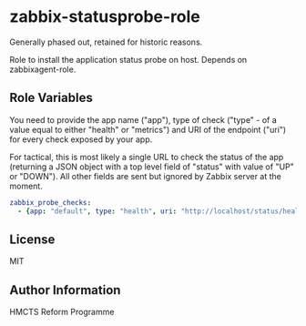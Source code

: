 zabbix-statusprobe-role
=========

Generally phased out, retained for historic reasons.

Role to install the application status probe on host. Depends on zabbixagent-role.

Role Variables
--------------
You need to provide the app name ("app"), type of check ("type" - of a value equal to either "health" or "metrics") and URI of the endpoint ("uri") for every check exposed by your app.

For tactical, this is most likely a single URL to check the status of the app (returning a JSON object with a top level field of "status" with value of "UP" or "DOWN"). All other fields are sent but ignored by Zabbix server at the moment.

```yaml
zabbix_probe_checks:
  - {app: "default", type: "health", uri: "http://localhost/status/health"}
```

License
-------
MIT

Author Information
------------------
HMCTS Reform Programme
